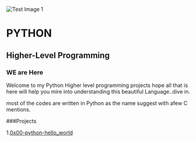 ![Test Image 1](https://seldomindia.com/wp-content/uploads/2020/03/2023204_d2af_7.jpg)
# PYTHON

## Higher-Level Programming

### WE are Here

Welcome to my Python Higher level programming projects hope all that is here will help you mire into understanding this beautiful Language..dive in.

most of the codes are written in Python as the name suggest with afew C mentions.

###Projects

1.[0x00-python-hello_world](https://github.com/aggrey-Felix/alx-higher_level_programming/tree/master/0x00-python-hello_world)
